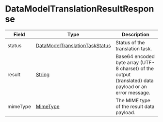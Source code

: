 # DataModelTranslationResultResponse

Field | Type | Description
--- | --- | ---
status | [DataModelTranslationTaskStatus](../primitives.md#datamodeltranslationtaskstatus) | Status of the translation task.
result | [String](../primitives.md#string) | Base64 encoded byte array (UTF-8 charset) of the output (translated) data payload or an error message.
mimeType | [MimeType](../primitives.md#mimetype) | The MIME type of the result data payload.